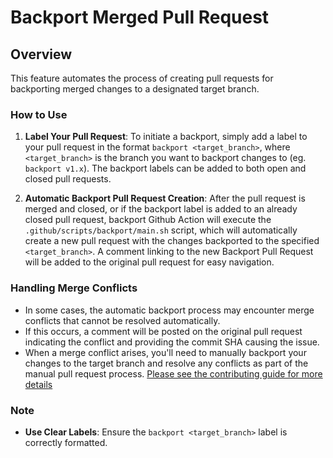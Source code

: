 # Backport Merged Pull Request

## Overview

This feature automates the process of creating pull requests for backporting merged changes to a designated target branch.

### How to Use

1. **Label Your Pull Request**: To initiate a backport, simply add a label to your pull request in the format `backport <target_branch>`, where `<target_branch>` is the branch you want to backport changes to (eg. `backport v1.x`). The backport labels can be added to both open and closed pull requests.

2. **Automatic Backport Pull Request Creation**: After the pull request is merged and closed, or if the backport label is added to an already closed pull request, backport Github Action will execute the `.github/scripts/backport/main.sh` script, which will automatically create a new pull request with the changes backported to the specified `<target_branch>`. A comment linking to the new Backport Pull Request will be added to the original pull request for easy navigation.

### Handling Merge Conflicts

- In some cases, the automatic backport process may encounter merge conflicts that cannot be resolved automatically.
- If this occurs, a comment will be posted on the original pull request indicating the conflict and providing the commit SHA causing the issue.
- When a merge conflict arises, you'll need to manually backport your changes to the target branch and resolve any conflicts as part of the manual pull request process. [Please see the contributing guide for more details](https://github.com/opentofu/opentofu/blob/main/CONTRIBUTING.md#backporting)

### Note

- **Use Clear Labels**: Ensure the `backport <target_branch>` label is correctly formatted.